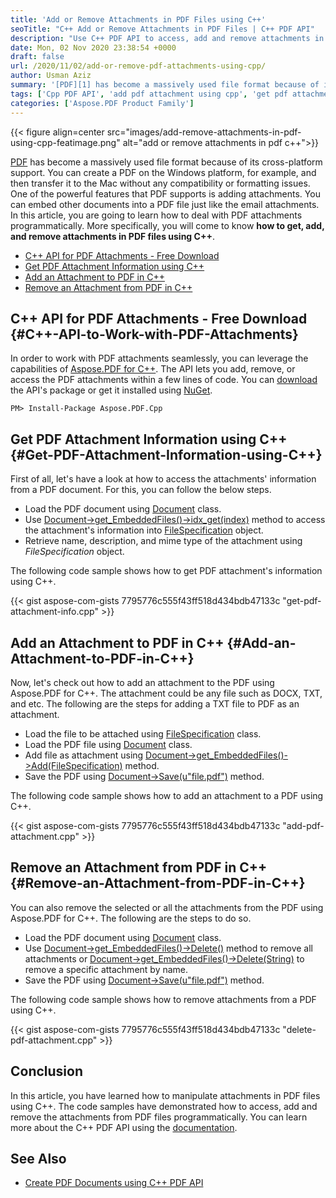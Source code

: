 ```yaml
---
title: 'Add or Remove Attachments in PDF Files using C++'
seoTitle: "C++ Add or Remove Attachments in PDF Files | C++ PDF API"
description: "Use C++ PDF API to access, add and remove attachments in PDF files using C++ from within your applications. Complete tutorial with C++ code samples."
date: Mon, 02 Nov 2020 23:38:54 +0000
draft: false
url: /2020/11/02/add-or-remove-pdf-attachments-using-cpp/
author: Usman Aziz
summary: '[PDF][1] has become a massively used file format because of its cross-platform support. You can create a PDF on the Windows platform, for example, and then transfer it to the Mac without any compatibility or formatting issues. One of the powerful features that PDF supports is adding attachments. You can embed other documents into a PDF file just like the email attachments. In this article, you are going to learn how to deal with PDF attachments programmatically. More specifically, you will come to know **how to get, add, and remove attachments in PDF files using C++**.'
tags: ['Cpp PDF API', 'add pdf attachment using cpp', 'get pdf attachment info using cpp', 'remove pdf attachment using cpp']
categories: ['Aspose.PDF Product Family']
---
```




{{< figure align=center src="images/add-remove-attachments-in-pdf-using-cpp-featimage.png" alt="add or remove attachments in pdf c++">}}


[PDF][2] has become a massively used file format because of its cross-platform support. You can create a PDF on the Windows platform, for example, and then transfer it to the Mac without any compatibility or formatting issues. One of the powerful features that PDF supports is adding attachments. You can embed other documents into a PDF file just like the email attachments. In this article, you are going to learn how to deal with PDF attachments programmatically. More specifically, you will come to know **how to get, add, and remove attachments in PDF files using C++**.

*   [C++ API for PDF Attachments - Free Download][3]
*   [Get PDF Attachment Information using C++][4]
*   [Add an Attachment to PDF in C++][5]
*   [Remove an Attachment from PDF in C++][6]

## C++ API for PDF Attachments - Free Download {#C++-API-to-Work-with-PDF-Attachments}

In order to work with PDF attachments seamlessly, you can leverage the capabilities of [Aspose.PDF for C++][7]. The API lets you add, remove, or access the PDF attachments within a few lines of code. You can [download][8] the API's package or get it installed using [NuGet][9].

```
PM> Install-Package Aspose.PDF.Cpp
```

## Get PDF Attachment Information using C++ {#Get-PDF-Attachment-Information-using-C++}

First of all, let's have a look at how to access the attachments' information from a PDF document. For this, you can follow the below steps.

*   Load the PDF document using [Document][10] class.
*   Use [Document->get\_EmbeddedFiles()->idx\_get(index)][11] method to access the attachment's information into [FileSpecification][12] object.
*   Retrieve name, description, and mime type of the attachment using _FileSpecification_ object.

The following code sample shows how to get PDF attachment's information using C++.

{{< gist aspose-com-gists 7795776c555f43ff518d434bdb47133c "get-pdf-attachment-info.cpp" >}}

## Add an Attachment to PDF in C++ {#Add-an-Attachment-to-PDF-in-C++}

Now, let's check out how to add an attachment to the PDF using Aspose.PDF for C++. The attachment could be any file such as DOCX, TXT, and etc. The following are the steps for adding a TXT file to PDF as an attachment.

*   Load the file to be attached using [FileSpecification][13] class.
*   Load the PDF file using [Document][14] class.
*   Add file as attachment using [Document->get\_EmbeddedFiles()->Add(FileSpecification)][15] method.
*   Save the PDF using [Document->Save(u"file.pdf")][16] method.

The following code sample shows how to add an attachment to a PDF using C++.

{{< gist aspose-com-gists 7795776c555f43ff518d434bdb47133c "add-pdf-attachment.cpp" >}}

## Remove an Attachment from PDF in C++ {#Remove-an-Attachment-from-PDF-in-C++}

You can also remove the selected or all the attachments from the PDF using Aspose.PDF for C++. The following are the steps to do so.

*   Load the PDF document using [Document][17] class.
*   Use [Document->get\_EmbeddedFiles()->Delete()][18] method to remove all attachments or [Document->get\_EmbeddedFiles()->Delete(String)][19] to remove a specific attachment by name.
*   Save the PDF using [Document->Save(u"file.pdf")][20] method.

The following code sample shows how to remove attachments from a PDF using C++.

{{< gist aspose-com-gists 7795776c555f43ff518d434bdb47133c "delete-pdf-attachment.cpp" >}}

## Conclusion

In this article, you have learned how to manipulate attachments in PDF files using C++. The code samples have demonstrated how to access, add and remove the attachments from PDF files programmatically. You can learn more about the C++ PDF API using the [documentation][21].

## See Also

*   [Create PDF Documents using C++ PDF API][22]




[1]: https://docs.fileformat.com/pdf/
[2]: https://docs.fileformat.com/pdf/
[3]: #C++-API-to-Work-with-PDF-Attachments
[4]: #Get-PDF-Attachment-Information-using-C++
[5]: #Add-an-Attachment-to-PDF-in-C++
[6]: #Remove-an-Attachment-from-PDF-in-C++
[7]: http://products.aspose.com/pdf/cpp
[8]: http://downloads.aspose.com/pdf/cpp
[9]: https://www.nuget.org/packages/Aspose.pdf.cpp
[10]: https://apireference.aspose.com/pdf/cpp/class/aspose.pdf.document
[11]: https://apireference.aspose.com/pdf/cpp/class/aspose.pdf.document#a313099730894a9d9cff07917d8330a49
[12]: https://apireference.aspose.com/pdf/cpp/class/aspose.pdf.file_specification
[13]: https://apireference.aspose.com/pdf/cpp/class/aspose.pdf.file_specification
[14]: https://apireference.aspose.com/pdf/cpp/class/aspose.pdf.document
[15]: https://apireference.aspose.com/pdf/cpp/class/aspose.pdf.embedded_file_collection#aa76ece4a8fa469ba40bbaff20ae38edf
[16]: https://apireference.aspose.com/pdf/cpp/class/aspose.pdf.document#a5f0d3a0eaf87e479ae2bf52f7eb438d7
[17]: https://apireference.aspose.com/pdf/cpp/class/aspose.pdf.document
[18]: https://apireference.aspose.com/pdf/cpp/class/aspose.pdf.embedded_file_collection#ae52ed6f122b25127a52be1460af5b080
[19]: https://apireference.aspose.com/pdf/cpp/class/aspose.pdf.embedded_file_collection#afff8b235b554a66c203464b61204b843
[20]: https://apireference.aspose.com/pdf/cpp/class/aspose.pdf.document#a5f0d3a0eaf87e479ae2bf52f7eb438d7
[21]: https://docs.aspose.com/pdf/cpp/
[22]: https://blog.aspose.com/2020/03/17/create-pdf-files-in-cpp-using-pdf-api/





